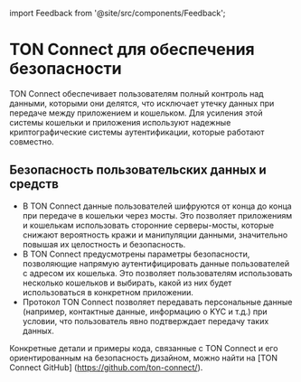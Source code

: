 import Feedback from '@site/src/components/Feedback';

# TON Connect для обеспечения безопасности

TON Connect обеспечивает пользователям полный контроль над данными, которыми они делятся, что исключает утечку данных при передаче между приложением и кошельком. Для усиления этой системы кошельки и приложения используют надежные криптографические системы аутентификации, которые работают совместно.

## Безопасность пользовательских данных и средств

- В TON Connect данные пользователей шифруются от конца до конца при передаче в кошельки через мосты. Это позволяет приложениям и кошелькам использовать сторонние серверы-мосты, которые снижают вероятность кражи и манипуляции данными, значительно повышая их целостность и безопасность.
- В TON Connect предусмотрены параметры безопасности, позволяющие напрямую аутентифицировать данные пользователей с адресом их кошелька. Это позволяет пользователям использовать несколько кошельков и выбирать, какой из них будет использоваться в конкретном приложении.
- Протокол TON Connect позволяет передавать персональные данные (например, контактные данные, информацию о KYC и т.д.) при условии, что пользователь явно подтверждает передачу таких данных.

Конкретные детали и примеры кода, связанные с TON Connect и его ориентированным на безопасность дизайном, можно найти на [TON Connect GitHub] (https://github.com/ton-connect/).

<Feedback />

